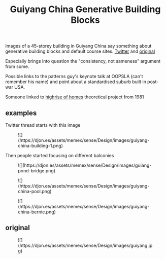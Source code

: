 ﻿---
backlinks:
- title: Design
  url: /sense/Design/design.html
tags: consistency, design
title: Guiyang China Generative Building Blocks
type: note
---
Images of a 45-storey building in Guiyang China say something about generative building blocks and default course sites. [Twitter](https://twitter.com/UrbanFoxxxx/status/1397535888339607555) and [original](https://jordhammond.com/products/print-china)

Especially brings into question the "consistency, not sameness" argument from some.

Possible links to the patterns guy's keynote talk at OOPSLA (can't remember his name) and point about a standardised suburb built in post-war USA.

Someone linked to [highrise of homes](https://www.siteenvirodesign.com/content/high-rise-homes) theoretical project from 1981

## examples

Twitter thread starts with this image

<figure markdown>
![](https://djon.es/assets/memex/sense/Design/images/guiyang-china-building-1.png)
</figure>

Then people started focusing on different balconies

<figure markdown>
![](https://djon.es/assets/memex/sense/Design/images/guiang-pond-bridge.png)
</figure>

<figure markdown>
![](https://djon.es/assets/memex/sense/Design/images/guiyang-china-pool.png)
</figure>

<figure markdown>
![](https://djon.es/assets/memex/sense/Design/images/guiyang-china-bernie.png)
</figure>

## original

<figure markdown>
![](https://djon.es/assets/memex/sense/Design/images/guiyang.jpg)
</figure>